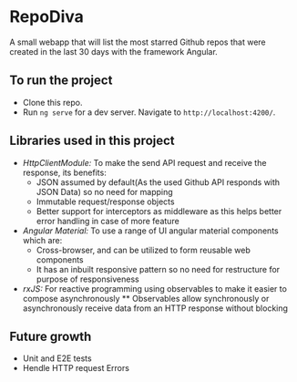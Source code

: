 # RepoDiva

A small webapp that will list the most starred Github repos that were created in the last 30 days with the framework Angular.

## To run the project

* Clone this repo.
* Run `ng serve` for a dev server. Navigate to `http://localhost:4200/`.

## Libraries used in this project

* *HttpClientModule:* To make the send API request and receive the response, its benefits:
   * JSON assumed by default(As the used Github API responds with JSON Data) so no need for mapping
   * Immutable request/response objects
   * Better support for interceptors as middleware as this helps better error handling in case of more feature 
* *Angular Material:* To use a range of UI angular material components which are:
  * Cross-browser, and can be utilized to form reusable web components
  * It has an inbuilt responsive pattern so no need for restructure for purpose of responsiveness
* *rxJS:* For reactive programming using observables to make it easier to compose asynchronously
  ** Observables allow synchronously or asynchronously receive data from an HTTP response without blocking
  

## Future growth

* Unit and E2E tests 
* Hendle HTTP request Errors
